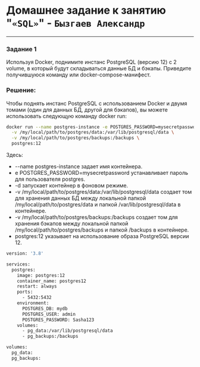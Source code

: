 # Домашнее задание к занятию "`«SQL»`" - `Бызгаев Александр`

---

### Задание 1

Используя Docker, поднимите инстанс PostgreSQL (версию 12) c 2 volume, в который будут складываться данные БД и бэкапы.
Приведите получившуюся команду или docker-compose-манифест.

### Решение:

Чтобы поднять инстанс PostgreSQL с использованием Docker и двумя томами (один для данных БД, другой для бэкапов), вы можете использовать следующую команду docker run:

```bash
docker run --name postgres-instance -e POSTGRES_PASSWORD=mysecretpassword -d \
  -v /my/local/path/to/postgres/data:/var/lib/postgresql/data \
  -v /my/local/path/to/postgres/backups:/backups \
  postgres:12
```
Здесь:
- --name postgres-instance задает имя контейнера.  
- e POSTGRES_PASSWORD=mysecretpassword устанавливает пароль для пользователя postgres.  
- -d запускает контейнер в фоновом режиме.  
- -v /my/local/path/to/postgres/data:/var/lib/postgresql/data создает том для хранения данных БД между локальной папкой /my/local/path/to/postgres/data и папкой /var/lib/postgresql/data в контейнере.  
- -v /my/local/path/to/postgres/backups:/backups создает том для хранения бэкапов между локальной папкой /my/local/path/to/postgres/backups и папкой /backups в контейнере.  
- postgres:12 указывает на использование образа PostgreSQL версии 12.  

```bash
version: '3.8'

services:
  postgres:
    image: postgres:12
    container_name: postgres12
    restart: always
    ports:
      - 5432:5432
    environment:
      POSTGRES_DB: mydb
      POSTGRES_USER: admin
      POSTGRES_PASSWORD: Sasha123
    volumes:
      - pg_data:/var/lib/postgresql/data
      - pg_backups:/backups

volumes:
  pg_data:
  pg_backups:
```
